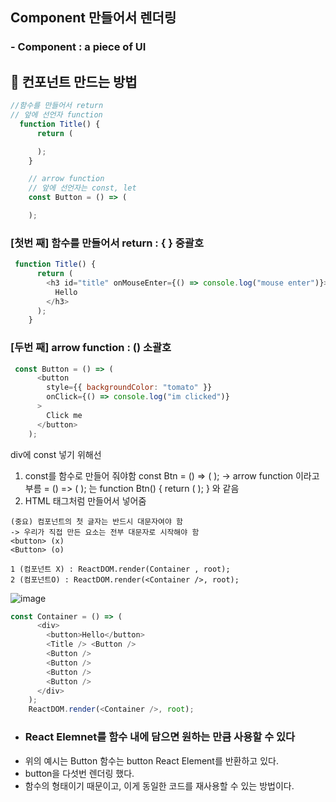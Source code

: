 ## Component 만들어서 렌더링
### - Component : a piece of UI 
## 🙌 컨포넌트 만드는 방법
```js
//함수를 만들어서 return
// 앞에 선언자 function
  function Title() {
      return (

      );
    }
```

```js
    // arrow function
    // 앞에 선언자는 const, let
    const Button = () => (

    );
```
### [첫번 째] 함수를 만들어서 return : { } 중괄호

```js
 function Title() {
      return (
        <h3 id="title" onMouseEnter={() => console.log("mouse enter")}>
          Hello
        </h3>
      );
    }
```

### [두번 째] arrow function : () 소괄호
```js
 const Button = () => (
      <button
        style={{ backgroundColor: "tomato" }}
        onClick={() => console.log("im clicked")}
      >
        Click me
      </button>
    );
```

div에 const 넣기 위해선
1. const를 함수로 만들어 줘야함 const Btn = () => ( );
-> arrow function 이라고 부름
= () => ( ); 는 function Btn() { return ( ); } 와 같음
2. HTML 태그처럼 만들어서 넣어줌

``` 
(중요) 컴포넌트의 첫 글자는 반드시 대문자여야 함
-> 우리가 직접 만든 요소는 전부 대문자로 시작해야 함
<button> (x)
<Button> (o)

1 (컴포넌트 X) : ReactDOM.render(Container , root);
2 (컴포넌트O) : ReactDOM.render(<Container />, root);
``` 

![image](https://user-images.githubusercontent.com/86208370/176118614-63ab66b4-d6d9-4b4c-acaa-823e128223fd.png)
```js
const Container = () => (
      <div>
        <button>Hello</button>
        <Title /> <Button />
        <Button />
        <Button />
        <Button />
        <Button />
      </div>
    );
    ReactDOM.render(<Container />, root);
``` 
- <h3> React Elemnet를 함수 내에 담으면 원하는 만큼 사용할 수 있다 </h3>
- 위의 예시는 Button 함수는 button React Element를 반환하고 있다.
- button을 다섯번 렌더링 했다.
- 함수의 형태이기 때문이고, 이게 동일한 코드를 재사용할 수 있는 방법이다.

